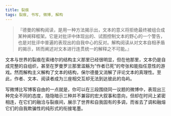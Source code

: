 ```yaml
---
title: 裂痕
tags: 裂痕, 书写, 微博, 解构
---
```



> 『德曼的解构阅读，是用一种方法揭示出，文本的意义将拒绝最终被组合成某种阐释框架。它是对批评中体现出的、试图控制文本的野心的一个警告，也是对批评中普遍的表现出的自我中心的反对。解构阅读从对文本自相矛盾的揭示，转而阐述对文本进行连贯统一的解释之不可能。』

文本与世界的裂痕在索绪尔的结构主义那里已经很明显，但在他那里，文本仍是自成完整的自组织，甚至在罗曼罗兰那里滥觞为“作者已死”的夸张和能指任意性的游戏。然而解构主义解构了文本的结构，保尔德曼又消解了评论文本的真理性。至此，作者、文本、阅读者成为三座相交互却无法到达彼此的岛屿。

写微博比写博客自由的一点就是，你可以在三段围绕同一议题的微博中，表现出三种完全不同的态度，隐隐暗示三种并不兼容的宏大叙事和意向，但却在时间上紧密相连，在它们的融洽与裂痕间，展示了世界和自我固有的多调，而省去了调和融熔它们的自我欺骗性的纯形式的衔接笔墨。

 


